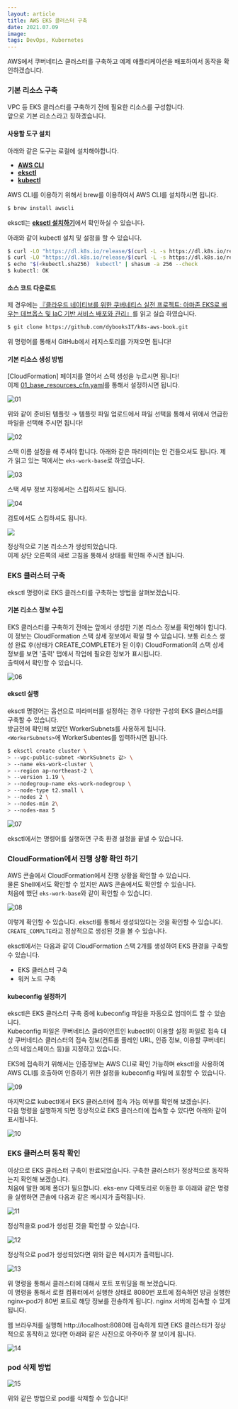 ```yaml
---
layout: article
title: AWS EKS 클러스터 구축
date: 2021.07.09
image:
tags: DevOps, Kubernetes
---
```

AWS에서 쿠버네티스 클러스터를 구축하고 예제 애플리케이션을 배포하여서 동작을 확인하겠습니다.  

### 기본 리소스 구축
VPC 등 EKS 클러스터를 구축하기 전에 필요한 리소스를 구성합니다.  
앞으로 기본 리소스라고 칭하겠습니다.  

#### 사용할 도구 설치
아래와 같은 도구는 로컬에 설치해야합니다. 

- [**AWS CLI**](https://aws.amazon.com/ko/cli/)
- [**eksctl**](https://eksctl.io/)
- [**kubectl**](https://kubernetes.io/ko/docs/tasks/tools/install-kubectl-macos/)

AWS CLI를 이용하기 위해서 brew를 이용하여서 AWS CLI를 설치하시면 됩니다.
```bash
$ brew install awscli
```

eksctl는 [**eksctl 설치하기**](https://github.com/Dev-HyunSang/TIL/blob/main/Cloud/eksctl-install.md)에서 확인하실 수 있습니다.

아래와 같이 kubectl 설치 및 설정을 할 수 있습니다.
```bash
$ curl -LO "https://dl.k8s.io/release/$(curl -L -s https://dl.k8s.io/release/stable.txt)/bin/darwin/amd64/kubectl"
$ curl -LO "https://dl.k8s.io/release/$(curl -L -s https://dl.k8s.io/release/stable.txt)/bin/darwin/amd64/kubectl.sha256"
$ echo "$(<kubectl.sha256)  kubectl" | shasum -a 256 --check
$ kubectl: OK
```

#### 소스 코드 다운로드
제 경우에는 [『클라우드 네이티브를 위한 쿠버네티스 실전 프로젝트: 아마존 EKS로 배우는 데브옵스 및 IaC 기반 서비스 배포와 관리』]()를 읽고 실습 하였습니다.
```bash
$ git clone https://github.com/dybooksIT/k8s-aws-book.git
```
위 명령어를 통해서 GitHub에서 레지스토리를 가져오면 됩니다!

#### 기본 리소스 생성 방법
[CloudFormation] 페이지를 열어서 스택 생성을 누르시면 됩니다!  
이제 [01_base_resources_cfn.yaml](https://github.com/dybooksIT/k8s-aws-book/blob/master/eks-env/01_base_resources_cfn.yaml)를 통해서 설정하시면 됩니다.  

![01](/assets/posts/aws-eks-start/01.png)

위와 같이 준비된 템플릿 &rarr; 템플릿 파일 업로드에서 파일 선택을 통해서 위에서 언급한 파일을 선택해 주시면 됩니다!  

![02](/assets/posts/aws-eks-start/02.png)

스택 이름 설정을 해 주셔야 합니다. 아래와 같은 파라미터는 안 건들으셔도 됩니다.
제가 읽고 있는 책에서는 `eks-work-base`로 하였습니다.

![03](/assets/postsaws-eks-start/03.png)

스택 세부 정보 지정에서는 스킵하셔도 됩니다.

![04](/assets/posts/aws-eks-start/04.png)

검토에서도 스킵하셔도 됩니다.

![](/assets/posts/aws-eks-start/05.png)

정상적으로 기본 리소스가 생성되었습니다.  
이제 상단 오른쪽의 새로 고침을 통해서 상태를 확인해 주시면 됩니다.

### EKS 클러스터 구축
eksctl 명령어로 EKS 클러스터를 구축하는 방법을 살펴보겠습니다.  

#### 기본 리소스 정보 수집
EKS 클러스터를 구축하기 전에는 앞에서 생성한 기본 리소스 정보를 확인해야 합니다.   
이 정보는 CloudFormation 스택 상세 정보에서 확일 할 수 있습니다. 보통 리소스 생성 완료 후(상태가 CREATE_COMPLETE가 된 이후) CloudFormation의 스택 상세 정보를 보면 '출력' 탭에서 작업에 필요한 정보가 표시됩니다.  
출력에서 확인할 수 있습니다.

![06](/images/aws-eks-start/06.png)

#### eksctl 실행
eksctl 명령어는 옵션으로 피라미터를 설정하는 경우 다양한 구성의 EKS 클러스터를 구축할 수 있습니다.  
방금전에 확인해 보았던 WorkerSubnets를 사용하게 됩니다.  
`<WorkerSubnets>`에 WorkerSubentes를 입력하시면 됩니다.

```bash
$ eksctl create cluster \
> --vpc-public-subnet <WorkSubnets 값> \
> --name eks-work-cluster \ 
> --region ap-northeast-2 \
> --version 1.19 \
> --nodegroup-name eks-work-nodegroup \
> --node-type t2.small \
> --nodes 2 \
> --nodes-min 2\
> --nodes-max 5 
```

![07](/assets/posts/aws-eks-start/07.png)

eksctl에서는 명령어를 실행하면 구축 환경 설정을 끝낼 수 있습니다.

### CloudFormation에서 진행 상황 확인 하기
AWS 콘솔에서 CloudFormation에서 진행 상황을 확인할 수 있습니다.  
물론 Shell에서도 확인할 수 있지만 AWS 콘솔에서도 확인할 수 있습니다.  
처음에 했던 `eks-work-base`와 같이 확인할 수 있습니다.  

![08](/assets/posts/aws-eks-start/08.png)

이렇게 확인할 수 있습니다. eksctl를 통해서 생성되었다는 것을 확인할 수 있습니다.  
`CREATE_COMPLTE`라고 정상적으로 생성된 것을 볼 수 있습니다.

eksctl에서는 다음과 같이 CloudFormation 스택 2개를 생성하여 EKS 환경을 구축할 수 있습니다.
- EKS 클러스터 구축
- 워커 노드 구축

#### kubeconfig 설정하기
eksctl은 EKS 클러스터 구축 중에 kubeconfig 파일을 자동으로 업데이트 할 수 있습니다.  
Kubeconfig 파일은 쿠버네티스 클라이언트인 kubectl이 이용할 설정 파일로 접속 대상 쿠버네티스 클러스터의 접속 정보(컨트롤 플레인 URL, 인증 정보, 이용할 쿠버네티스의 네임스페이스 등)을 지정하고 있습니다.  

EKS에 접속하기 위해서는 인증정보는 AWS CLI로 확인 가능하며 eksctl을 사용하여 AWS CLI를 호출하여 인증하기 위한 설정을 kubeconfig 파일에 포함할 수 있습니다.

![09](/assets/posts/aws-eks-start/09.png)

마지막으로 kubectl에서 EKS 클러스터에 접속 가능 여부를 확인해 보겠습니다.  
다음 명령을 실행하게 되면 정상적으로 EKS 클러스터에 접속할 수 있다면 아래와 같이 표시됩니다.  

![10](/assets/posts/aws-eks-start/10.png)

### EKS 클러스터 동작 확인
이상으로 EKS 클러스터 구축이 완료되었습니다. 구축한 클러스터가 정상적으로 동작하는지 확인해 보겠습니다.  
처음에 말한 예제 폴더가 필요합니다. eks-env 디렉토리로 이동한 후 아래와 같은 명령을 실행하면 콘솔에 다음과 같은 메시지가 출력됩니다.

![11](/assets/posts/aws-eks-start/11.png)

정상적을호 pod가 생성된 것을 확인할 수 있습니다.

![12](/assets/posts/aws-eks-start/12.png)

정상적으로 pod가 생성되었다면 위와 같은 메시지가 출력됩니다.

![13](/assets/posts/aws-eks-start/13.png)

위 명령을 통해서 클러스터에 대해서 포트 포워딩을 해 보겠습니다.  
이 명령을 통해서 로컬 컴퓨터에서 실행한 상태로 8080번 포트에 접속하면 방금 실행한 nginx-pod가 80번 포트로 해당 정보를 전송하게 됩니다. nginx 서버에 접속할 수 있게 됩니다.

웹 브라우저를 실행해 http://localhost:8080애 접속하게 되면 EKS 클러스터가 정상적으로 동작하고 있다면 아래와 같은 사진으로 아주아주 잘 보이게 됩니다.

![14](/assets/posts/aws-eks-start/14.png)

### pod 삭제 방법
![15](/assets/posts/aws-eks-start/15.png)

위와 같은 방법으로 pod를 삭제할 수 있습니다!

